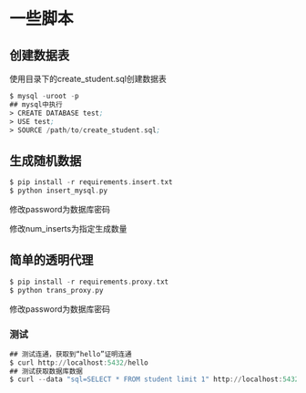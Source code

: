 # 一些脚本

## 创建数据表
使用目录下的create_student.sql创建数据表
```asm
$ mysql -uroot -p
## mysql中执行
> CREATE DATABASE test;
> USE test;
> SOURCE /path/to/create_student.sql;
```

## 生成随机数据
```asm
$ pip install -r requirements.insert.txt
$ python insert_mysql.py
```
修改password为数据库密码

修改num_inserts为指定生成数量

## 简单的透明代理
```asm
$ pip install -r requirements.proxy.txt
$ python trans_proxy.py
```
修改password为数据库密码
### 测试
```asm
## 测试连通，获取到“hello”证明连通
$ curl http://localhost:5432/hello
## 测试获取数据库数据
$ curl --data "sql=SELECT * FROM student limit 1" http://localhost:5432/admin/students
```
